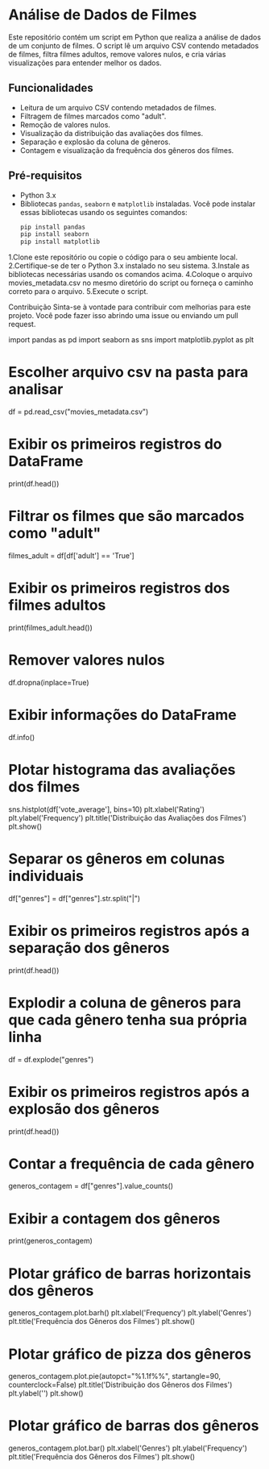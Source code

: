 # Análise de Dados de Filmes

Este repositório contém um script em Python que realiza a análise de dados de um conjunto de filmes. O script lê um arquivo CSV contendo metadados de filmes, filtra filmes adultos, remove valores nulos, e cria várias visualizações para entender melhor os dados.

## Funcionalidades

- Leitura de um arquivo CSV contendo metadados de filmes.
- Filtragem de filmes marcados como "adult".
- Remoção de valores nulos.
- Visualização da distribuição das avaliações dos filmes.
- Separação e explosão da coluna de gêneros.
- Contagem e visualização da frequência dos gêneros dos filmes.

## Pré-requisitos

- Python 3.x
- Bibliotecas `pandas`, `seaborn` e `matplotlib` instaladas. Você pode instalar essas bibliotecas usando os seguintes comandos:
  ```bash
  pip install pandas
  pip install seaborn
  pip install matplotlib

1.Clone este repositório ou copie o código para o seu ambiente local.
2.Certifique-se de ter o Python 3.x instalado no seu sistema.
3.Instale as bibliotecas necessárias usando os comandos acima.
4.Coloque o arquivo movies_metadata.csv no mesmo diretório do script ou forneça o caminho correto para o arquivo.
5.Execute o script.

Contribuição
Sinta-se à vontade para contribuir com melhorias para este projeto. Você pode fazer isso abrindo uma issue ou enviando um pull request.

import pandas as pd
import seaborn as sns
import matplotlib.pyplot as plt

# Escolher arquivo csv na pasta para analisar
df = pd.read_csv("movies_metadata.csv")

# Exibir os primeiros registros do DataFrame
print(df.head())

# Filtrar os filmes que são marcados como "adult"
filmes_adult = df[df['adult'] == 'True']

# Exibir os primeiros registros dos filmes adultos
print(filmes_adult.head())

# Remover valores nulos
df.dropna(inplace=True)

# Exibir informações do DataFrame
df.info()

# Plotar histograma das avaliações dos filmes
sns.histplot(df['vote_average'], bins=10)
plt.xlabel('Rating')
plt.ylabel('Frequency')
plt.title('Distribuição das Avaliações dos Filmes')
plt.show()

# Separar os gêneros em colunas individuais
df["genres"] = df["genres"].str.split("|")

# Exibir os primeiros registros após a separação dos gêneros
print(df.head())

# Explodir a coluna de gêneros para que cada gênero tenha sua própria linha
df = df.explode("genres")

# Exibir os primeiros registros após a explosão dos gêneros
print(df.head())

# Contar a frequência de cada gênero
generos_contagem = df["genres"].value_counts()

# Exibir a contagem dos gêneros
print(generos_contagem)

# Plotar gráfico de barras horizontais dos gêneros
generos_contagem.plot.barh()
plt.xlabel('Frequency')
plt.ylabel('Genres')
plt.title('Frequência dos Gêneros dos Filmes')
plt.show()

# Plotar gráfico de pizza dos gêneros
generos_contagem.plot.pie(autopct="%1.1f%%", startangle=90, counterclock=False)
plt.title('Distribuição dos Gêneros dos Filmes')
plt.ylabel('')
plt.show()

# Plotar gráfico de barras dos gêneros
generos_contagem.plot.bar()
plt.xlabel('Genres')
plt.ylabel('Frequency')
plt.title('Frequência dos Gêneros dos Filmes')
plt.show()
